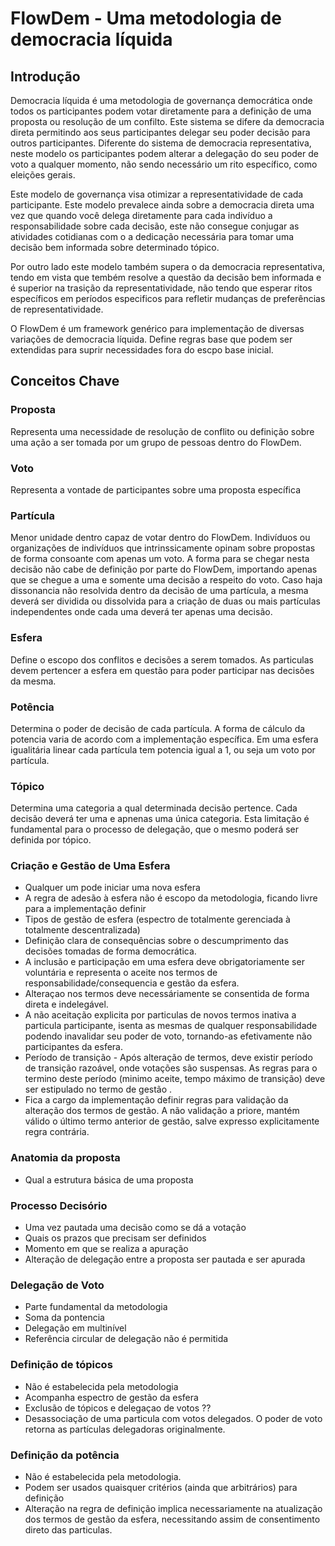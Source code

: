 # FlowDem - Uma metodologia de democracia líquida 

## Introdução

Democracia líquida é uma metodologia de governança democrática onde todos os participantes podem votar diretamente para a definição de uma proposta ou resolução de um confilto. Este sistema se difere da democracia direta permitindo aos seus participantes delegar seu poder decisão para outros participantes. Diferente do sistema de democracia representativa, neste modelo os participantes podem alterar a delegação do seu poder de voto a qualquer momento, não sendo necessário um rito específico, como eleições gerais.

Este modelo de governança visa otimizar a representatividade de cada participante. Este modelo prevalece ainda sobre a democracia direta uma vez que quando você delega diretamente para cada indivíduo a responsabilidade sobre cada decisão, este não consegue conjugar as atividades cotidianas com o a dedicação necessária para tomar uma decisão bem informada sobre determinado tópico. 

Por outro lado este modelo também supera o da democracia representativa, tendo em vista que tembém resolve a questão da decisão bem informada e é superior na trasição da representatividade, não tendo que esperar ritos específicos em períodos especificos para refletir mudanças de preferências de representatividade.

O FlowDem é um framework genérico para implementação de diversas variações de democracia líquida. Define regras base que podem ser extendidas para suprir necessidades fora do escpo base inicial.

## Conceitos Chave

### Proposta
Representa uma necessidade de resolução de conflito ou definição sobre uma ação a ser tomada por um grupo de pessoas dentro do FlowDem. 

### Voto
Representa a vontade de participantes sobre uma proposta específica

### Partícula
Menor unidade dentro capaz de votar dentro do FlowDem. Indivíduos ou organizações de indivíduos que intrinssicamente opinam sobre propostas de forma consoante com apenas um voto. A forma para se chegar nesta decisão não cabe de definição por parte do FlowDem, importando apenas que se chegue a uma e somente uma decisão a respeito do voto. Caso haja dissonancia não resolvida dentro da decisão de uma partícula, a mesma deverá ser dividida ou dissolvida para a criação de duas ou mais partículas independentes onde cada uma deverá ter apenas uma decisão.

### Esfera
Define o escopo dos conflitos e decisões a serem tomados. As particulas devem pertencer a esfera em questão para poder participar nas decisões da mesma.

### Potência
Determina o poder de decisão de cada partícula. A forma de cálculo da potencia varia de acordo com a implementação específica. Em uma esfera igualitária linear cada partícula tem potencia igual a 1, ou seja um voto por partícula.

### Tópico
Determina uma categoria a qual determinada decisão pertence. Cada decisão deverá ter uma e apnenas uma única categoria. Esta limitação é fundamental para o processo de delegação, que o mesmo poderá ser definida por tópico.


### Criação e Gestão de Uma Esfera
- Qualquer um pode iniciar uma nova esfera
- A regra de adesão à esfera não é escopo da metodologia, ficando livre para a implementação definir
- Tipos de gestão de esfera (espectro de totalmente gerenciada à totalmente descentralizada)
- Definição clara de consequências sobre o descumprimento das decisões tomadas de forma democrática.
- A inclusão e participação em uma esfera deve obrigatoriamente ser voluntária e representa o aceite nos termos de responsabilidade/consequencia e gestão da esfera. 
- Alteraçao nos termos deve necessáriamente se consentida de forma direta e indelegável.
- A não aceitação explicita por particulas de novos termos inativa a particula participante, isenta as mesmas de qualquer responsabilidade podendo inavalidar seu poder de voto, tornando-as efetivamente não participantes da esfera. 
- Período de transição - Após alteração de termos, deve existir período de transição razoável, onde votações são suspensas. As regras para o termino deste período (minimo aceite, tempo máximo de transição) deve ser estipulado no termo de gestão .
- Fica a cargo da implementação definir regras para validação da alteração dos termos de gestão. A não validação a priore, mantém válido o último termo anterior de gestão, salve expresso explicitamente regra contrária.

### Anatomia da proposta
 - Qual a estrutura básica de uma proposta

### Processo Decisório
- Uma vez pautada uma decisão como se dá a votação
- Quais os prazos que precisam ser definidos
- Momento em que se realiza a apuração
- Alteração de delegação entre a proposta ser pautada e ser apurada

### Delegação de Voto
 - Parte fundamental da metodologia
 - Soma da pontencia
 - Delegação em multinível
 - Referência circular de delegação não é permitida

### Definição de tópicos
 - Não é estabelecida pela metodologia
 - Acompanha espectro de gestão da esfera
 - Exclusão de tópicos e delegaçao de votos ??
 - Desassociação de uma particula com votos delegados. O poder de voto retorna as partículas delegadoras originalmente.

### Definição da potência
 - Não é estabelecida pela metodologia.
 - Podem ser usados quaisquer critérios (ainda que arbitrários) para definição
 - Alteração na regra de definição implica necessariamente na atualização dos termos de gestão da esfera, necessitando assim de consentimento direto das particulas.

